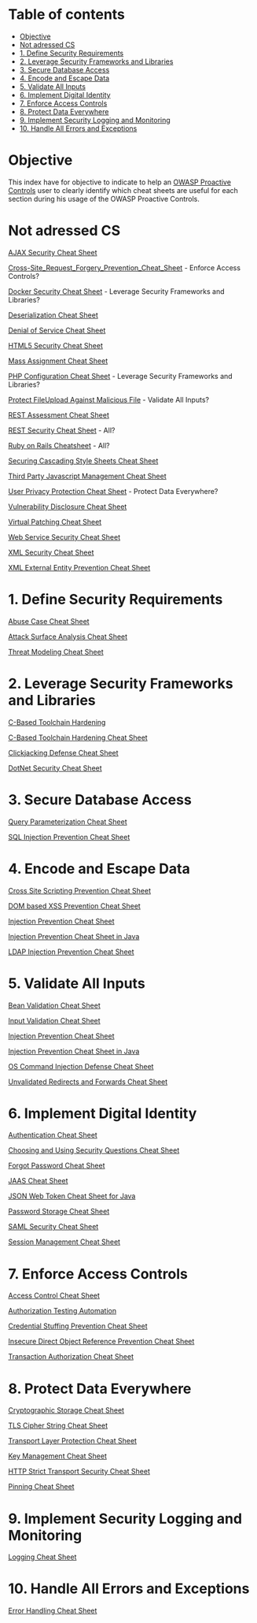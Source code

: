 # Table of contents

<!-- Table of contents generated with markdown-toc https://ecotrust-canada.github.io/markdown-toc/ -->

- [Objective](#objective)
- [Not adressed CS](#not-adressed-cs)
- [1. Define Security Requirements](#1-define-security-requirements)
- [2. Leverage Security Frameworks and Libraries](#2-leverage-security-frameworks-and-libraries)
- [3. Secure Database Access](#3-secure-database-access)
- [4. Encode and Escape Data](#4-encode-and-escape-data)
- [5. Validate All Inputs](#5-validate-all-inputs)
- [6. Implement Digital Identity](#6-implement-digital-identity)
- [7. Enforce Access Controls](#7-enforce-access-controls)
- [8. Protect Data Everywhere](#8-protect-data-everywhere)
- [9. Implement Security Logging and Monitoring](#9-implement-security-logging-and-monitoring)
- [10. Handle All Errors and Exceptions](#10-handle-all-errors-and-exceptions)

# Objective

This index have for objective to indicate to help an [OWASP Proactive Controls](https://www.owasp.org/index.php/OWASP_Proactive_Controls) user to clearly identify which cheat sheets are useful for each section during his usage of the OWASP Proactive Controls.

# Not adressed CS

[AJAX Security Cheat Sheet](cheatsheets/AJAX_Security_Cheat_Sheet.md)

[Cross-Site_Request_Forgery_Prevention_Cheat_Sheet](cheatsheets/Cross-Site_Request_Forgery_Prevention_Cheat_Sheet.md) - Enforce Access Controls? 

[Docker Security Cheat Sheet](cheatsheets/Docker_Security_Cheat_Sheet.md) -  Leverage Security Frameworks and Libraries?

[Deserialization Cheat Sheet](cheatsheets/Deserialization_Cheat_Sheet.md)

[Denial of Service Cheat Sheet](cheatsheets/Denial_of_Service_Cheat_Sheet.md)

[HTML5 Security Cheat Sheet](cheatsheets/HTML5_Security_Cheat_Sheet.md)

[Mass Assignment Cheat Sheet](cheatsheets/Mass_Assignment_Cheat_Sheet.md)

[PHP Configuration Cheat Sheet](cheatsheets/PHP_Configuration_Cheat_Sheet.md) -  Leverage Security Frameworks and Libraries?

[Protect FileUpload Against Malicious File](cheatsheets/Protect_FileUpload_Against_Malicious_File.md) - Validate All Inputs?

[REST Assessment Cheat Sheet](cheatsheets/REST_Assessment_Cheat_Sheet.md)

[REST Security Cheat Sheet](cheatsheets/REST_Security_Cheat_Sheet.md) - All?

[Ruby on Rails Cheatsheet](cheatsheets/Ruby_on_Rails_Cheatsheet.md) - All?

[Securing Cascading Style Sheets Cheat Sheet](cheatsheets/Securing_Cascading_Style_Sheets_Cheat_Sheet.md)

[Third Party Javascript Management Cheat Sheet](cheatsheets/Third_Party_Javascript_Management_Cheat_Sheet.md)

[User Privacy Protection Cheat Sheet](cheatsheets/User_Privacy_Protection_Cheat_Sheet.md) - Protect Data Everywhere?

[Vulnerability Disclosure Cheat Sheet](cheatsheets/Vulnerability_Disclosure_Cheat_Sheet.md)

[Virtual Patching Cheat Sheet](cheatsheets/Virtual_Patching_Cheat_Sheet.md)

[Web Service Security Cheat Sheet](cheatsheets/Web_Service_Security_Cheat_Sheet.md)

[XML Security Cheat Sheet](cheatsheets/XML_Security_Cheat_Sheet.md)

[XML External Entity Prevention Cheat Sheet](cheatsheets/XML_External_Entity_Prevention_Cheat_Sheet.md)



# 1. Define Security Requirements

[Abuse Case Cheat Sheet](cheatsheets/Abuse_Case_Cheat_Sheet.md)

[Attack Surface Analysis Cheat Sheet](cheatsheets/Attack_Surface_Analysis_Cheat_Sheet.md)

[Threat Modeling Cheat Sheet](cheatsheets/Threat_Modeling_Cheat_Sheet.md)

# 2. Leverage Security Frameworks and Libraries

[C-Based Toolchain Hardening](cheatsheets/C-Based_Toolchain_Hardening.md)

[C-Based Toolchain Hardening Cheat Sheet](cheatsheets/C-Based_Toolchain_Hardening_Cheat_Sheet.md)

[Clickjacking Defense Cheat Sheet](cheatsheets/Clickjacking_Defense_Cheat_Sheet.md)

[DotNet Security Cheat Sheet](cheatsheets/DotNet_Security_Cheat_Sheet.md)

# 3. Secure Database Access

[Query Parameterization Cheat Sheet](cheatsheets/Query_Parameterization_Cheat_Sheet.md)

[SQL Injection Prevention Cheat Sheet](cheatsheets/SQL_Injection_Prevention_Cheat_Sheet.md)

# 4. Encode and Escape Data

[Cross Site Scripting Prevention Cheat Sheet](cheatsheets/Cross_Site_Scripting_Prevention_Cheat_Sheet.md)

[DOM based XSS Prevention Cheat Sheet](cheatsheets/DOM_based_XSS_Prevention_Cheat_Sheet.md)

[Injection Prevention Cheat Sheet](cheatsheets/Injection_Prevention_Cheat_Sheet.md)

[Injection Prevention Cheat Sheet in Java](cheatsheets/Injection_Prevention_Cheat_Sheet_in_Java.md)

[LDAP Injection Prevention Cheat Sheet](cheatsheets/LDAP_Injection_Prevention_Cheat_Sheet.md)

# 5. Validate All Inputs

[Bean Validation Cheat Sheet](cheatsheets/Bean_Validation_Cheat_Sheet.md)

[Input Validation Cheat Sheet](cheatsheets/Input_Validation_Cheat_Sheet.md)

[Injection Prevention Cheat Sheet](cheatsheets/Injection_Prevention_Cheat_Sheet.md)

[Injection Prevention Cheat Sheet in Java](cheatsheets/Injection_Prevention_Cheat_Sheet_in_Java.md)

[OS Command Injection Defense Cheat Sheet](cheatsheets/OS_Command_Injection_Defense_Cheat_Sheet.md)

[Unvalidated Redirects and Forwards Cheat Sheet](cheatsheets/Unvalidated_Redirects_and_Forwards_Cheat_Sheet.md)

# 6. Implement Digital Identity

[Authentication Cheat Sheet](cheatsheets/Authentication_Cheat_Sheet.md)

[Choosing and Using Security Questions Cheat Sheet](cheatsheets/Choosing_and_Using_Security_Questions_Cheat_Sheet.md)

[Forgot Password Cheat Sheet](cheatsheets/Forgot_Password_Cheat_Sheet.md)

[JAAS Cheat Sheet](cheatsheets/JAAS_Cheat_Sheet.md)

[JSON Web Token Cheat Sheet for Java](cheatsheets/JSON_Web_Token_Cheat_Sheet_for_Java.md)

[Password Storage Cheat Sheet](cheatsheets/Password_Storage_Cheat_Sheet.md)

[SAML Security Cheat Sheet](cheatsheets/SAML_Security_Cheat_Sheet.md)

[Session Management Cheat Sheet](cheatsheets/Session_Management_Cheat_Sheet.md)

# 7. Enforce Access Controls

[Access Control Cheat Sheet](cheatsheets/Access_Control_Cheat_Sheet.md)

[Authorization Testing Automation](cheatsheets/Authorization_Testing_Automation.md)

[Credential Stuffing Prevention Cheat Sheet](cheatsheets/Credential_Stuffing_Prevention_Cheat_Sheet.md)

[Insecure Direct Object Reference Prevention Cheat Sheet](cheatsheets/Insecure_Direct_Object_Reference_Prevention_Cheat_Sheet.md)

[Transaction Authorization Cheat Sheet](cheatsheets/Transaction_Authorization_Cheat_Sheet.md)

# 8. Protect Data Everywhere

[Cryptographic Storage Cheat Sheet](cheatsheets/Cryptographic_Storage_Cheat_Sheet.md)

[TLS Cipher String Cheat Sheet](cheatsheets/TLS_Cipher_String_Cheat_Sheet.md)

[Transport Layer Protection Cheat Sheet](cheatsheets/Transport_Layer_Protection_Cheat_Sheet.md)

[Key Management Cheat Sheet](cheatsheets/Key_Management_Cheat_Sheet.md)

[HTTP Strict Transport Security Cheat Sheet](cheatsheets/HTTP_Strict_Transport_Security_Cheat_Sheet.md)

[Pinning Cheat Sheet](cheatsheets/Pinning_Cheat_Sheet.md)

# 9. Implement Security Logging and Monitoring

[Logging Cheat Sheet](cheatsheets/Logging_Cheat_Sheet.md)

# 10. Handle All Errors and Exceptions

[Error Handling Cheat Sheet](cheatsheets/Error_Handling_Cheat_Sheet.md)
